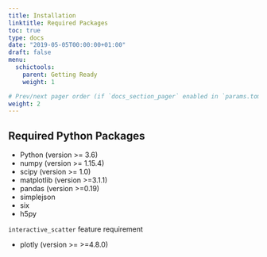 ```yaml
---
title: Installation
linktitle: Required Packages
toc: true
type: docs
date: "2019-05-05T00:00:00+01:00"
draft: false
menu:
  schictools:
    parent: Getting Ready
    weight: 1

# Prev/next pager order (if `docs_section_pager` enabled in `params.toml`)
weight: 2
---
```


## Required Python Packages
  - Python (version >= 3.6)
  - numpy (version >= 1.15.4)
  - scipy (version >= 1.0)
  - matplotlib (version >=3.1.1)
  - pandas (version >=0.19)
  - simplejson
  - six
  - h5py

`interactive_scatter` feature requirement
  - plotly (version >= >=4.8.0)